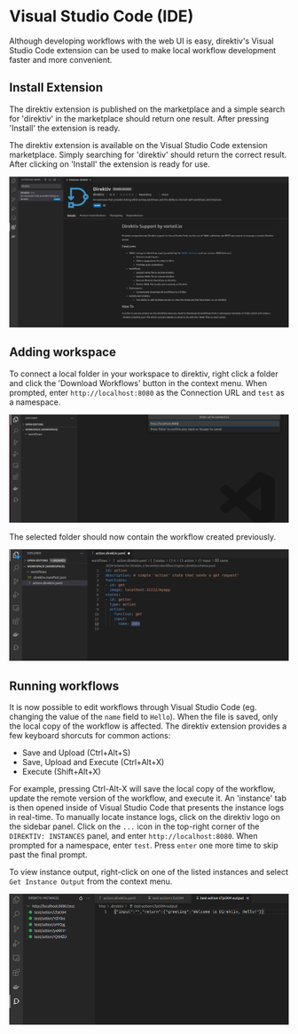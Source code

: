 

# Visual Studio Code (IDE)

Although developing workflows with the web UI is easy, direktiv's Visual Studio Code extension can be used to make local workflow development faster and more convenient.

## Install Extension

The direktiv extension is published on the marketplace and a simple search for 'direktiv' in the marketplace should return one result. After pressing 'Install' the extension is ready.

The direktiv extension is available on the Visual Studio Code extension marketplace. Simply searching for 'direktiv' should return the correct result. After clicking on 'Install' the extension is ready for use.

<p align=center>
<img src="../../assets/vscode/extension1.png" alt="extension-image-1" />
</p>

## Adding workspace

To connect a local folder in your workspace to direktiv, right click a folder and click the 'Download Workflows' button in the context menu. When prompted, enter `http://localhost:8080` as the Connection URL and `test` as a namespace.

<p align=center>
<img src="../../assets/vscode/extension2.png" alt="extension-image-2"/>
</p>

The selected folder should now contain the workflow created previously.

<p align=center>
<img src="../../assets/vscode/extension3.png" alt="extension-image-3"/>
</p>

## Running workflows

It is now possible to edit workflows through Visual Studio Code (eg. changing the value of the `name` field to `Hello`). When the file is saved, only the local copy of the workflow is affected. The direktiv extension provides a few keyboard shorcuts for common actions:

- Save and Upload (Ctrl+Alt+S)
- Save, Upload and Execute (Ctrl+Alt+X)
- Execute (Shift+Alt+X)

For example, pressing Ctrl-Alt-X will save the local copy of the workflow, update the remote version of the workflow, and execute it. An 'instance' tab is then opened inside of Visual Studio Code that presents the instance logs in real-time. To manually locate instance logs, click on the direktiv logo on the sidebar panel. Click on the `...` icon in the top-right corner of the `DIREKTIV: INSTANCES` panel, and enter `http://localhost:8080`. When prompted for a namespace, enter `test`. Press `enter` one more time to skip past the final prompt. 

To view instance output, right-click on one of the listed instances and select `Get Instance Output` from the context menu.

<p align=center>
<img src="../../assets/vscode/extension5.png" alt="extension-image-5"/>
</p>
